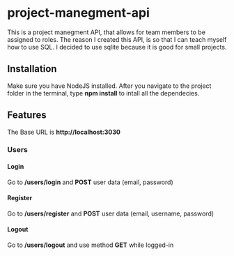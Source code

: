 # project-manegment-api

This is a project manegment API, that allows for team members to be assigned to roles. The reason I created this API, is so that I can teach myself how to use SQL. I decided to use sqlite because it is good for small projects.

## Installation
Make sure you have NodeJS installed. After you navigate to the project folder in the terminal, type **npm install** to intall all the dependecies.

## Features

The Base URL is **http://localhost:3030**

### Users

#### Login

Go to **/users/login** and **POST** user data (email, password)

#### Register

Go to **/users/register** and **POST** user data (email, username, password)

#### Logout

Go to **/users/logout** and use method **GET** while logged-in